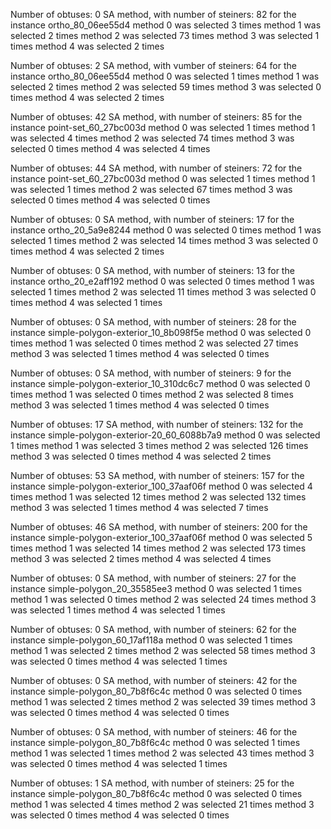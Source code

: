 Number of obtuses: 0
SA method, with number of steiners: 82 for the instance ortho_80_06ee55d4
method 0 was selected 3 times
method 1 was selected 2 times
method 2 was selected 73 times
method 3 was selected 1 times
method 4 was selected 2 times

Number of obtuses: 2
SA method, with νumber of steiners: 64 for the instance ortho_80_06ee55d4
method 0 was selected 1 times
method 1 was selected 2 times
method 2 was selected 59 times
method 3 was selected 0 times
method 4 was selected 2 times

Number of obtuses: 42
SA method, with number of steiners: 85 for the instance point-set_60_27bc003d
method 0 was selected 1 times
method 1 was selected 4 times
method 2 was selected 74 times
method 3 was selected 0 times
method 4 was selected 4 times

Number of obtuses: 44
SA method, with number of steiners: 72 for the instance point-set_60_27bc003d
method 0 was selected 1 times
method 1 was selected 1 times
method 2 was selected 67 times
method 3 was selected 0 times
method 4 was selected 0 times

Number of obtuses: 0
SA method, with number of steiners: 17 for the instance ortho_20_5a9e8244
method 0 was selected 0 times
method 1 was selected 1 times
method 2 was selected 14 times
method 3 was selected 0 times
method 4 was selected 2 times

Number of obtuses: 0
SA method, with number of steiners: 13 for the instance ortho_20_e2aff192
method 0 was selected 0 times
method 1 was selected 1 times
method 2 was selected 11 times
method 3 was selected 0 times
method 4 was selected 1 times

Number of obtuses: 0
SA method, with number of steiners: 28 for the instance simple-polygon-exterior_10_8b098f5e
method 0 was selected 0 times
method 1 was selected 0 times
method 2 was selected 27 times
method 3 was selected 1 times
method 4 was selected 0 times

Number of obtuses: 0
SA method, with number of steiners: 9 for the instance simple-polygon-exterior_10_310dc6c7
method 0 was selected 0 times
method 1 was selected 0 times
method 2 was selected 8 times
method 3 was selected 1 times
method 4 was selected 0 times

Number of obtuses: 17
SA method, with number of steiners: 132 for the instance simple-polygon-exterior-20_60_6088b7a9
method 0 was selected 1 times
method 1 was selected 3 times
method 2 was selected 126 times
method 3 was selected 0 times
method 4 was selected 2 times

Number of obtuses: 53
SA method, with number of steiners: 157 for the instance simple-polygon-exterior_100_37aaf06f
method 0 was selected 4 times
method 1 was selected 12 times
method 2 was selected 132 times
method 3 was selected 1 times
method 4 was selected 7 times

Number of obtuses: 46
SA method, with number of steiners: 200 for the instance simple-polygon-exterior_100_37aaf06f
method 0 was selected 5 times
method 1 was selected 14 times
method 2 was selected 173 times
method 3 was selected 2 times
method 4 was selected 4 times

Number of obtuses: 0
SA method, with number of steiners: 27 for the instance simple-polygon_20_35585ee3
method 0 was selected 1 times
method 1 was selected 0 times
method 2 was selected 24 times
method 3 was selected 1 times
method 4 was selected 1 times

Number of obtuses: 0
SA method, with number of steiners: 62 for the instance simple-polygon_60_17af118a
method 0 was selected 1 times
method 1 was selected 2 times
method 2 was selected 58 times
method 3 was selected 0 times
method 4 was selected 1 times

Number of obtuses: 0
SA method, with number of steiners: 42 for the instance simple-polygon_80_7b8f6c4c
method 0 was selected 0 times
method 1 was selected 2 times
method 2 was selected 39 times
method 3 was selected 0 times
method 4 was selected 0 times

Number of obtuses: 0
SA method, with number of steiners: 46 for the instance simple-polygon_80_7b8f6c4c
method 0 was selected 1 times
method 1 was selected 1 times
method 2 was selected 43 times
method 3 was selected 0 times
method 4 was selected 1 times

Number of obtuses: 1
SA method, with number of steiners: 25 for the instance simple-polygon_80_7b8f6c4c
method 0 was selected 0 times
method 1 was selected 4 times
method 2 was selected 21 times
method 3 was selected 0 times
method 4 was selected 0 times



